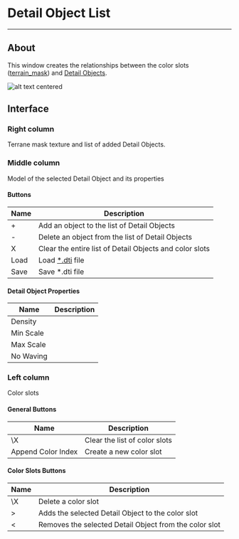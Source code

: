 # Detail Object List

___

## About

This window creates the relationships between the color slots ([terrain_mask](../../../references/file-formats/textures/terrain-mask.md)) and [Detail Objects](../../../../glossary/glossary.html#detail-object).

![alt text centered](./assets/images/detail-object-list.png)

## Interface

### Right column

Terrane mask texture and list of added Detail Objects.

### Middle column

Model of the selected Detail Object and its properties

#### Buttons

| Name | Description |
|---|---|
| + | Add an object to the list of Detail Objects |
| - | Delete an object from the list of Detail Objects |
| X | Clear the entire list of Detail Objects and color slots |
| Load | Load [*.dti](../../../references/file-formats/sdk/dti.md) file |
| Save | Save *.dti file |

#### Detail Object Properties

| Name | Description |
|---|---|
| Density |  |
| Min Scale |  |
| Max Scale |  |
| No Waving |  |

### Left column

Color slots

#### General Buttons

| Name | Description |
|---|---|
| \X | Clear the list of color slots |
| Append Color Index | Create a new color slot |

#### Color Slots Buttons

| Name | Description |
|---|---|
| \X | Delete a color slot |
| \> | Adds the selected Detail Object to the color slot |
| \< | Removes the selected Detail Object from the color slot |
